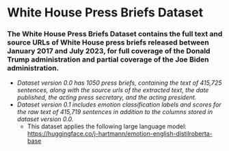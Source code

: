 # White House Press Briefs Dataset
### The White House Press Briefs Dataset contains the full text and source URLs of White House press briefs released between January 2017 and July 2023, for full coverage of the Donald Trump administration and partial coverage of the Joe Biden administration.

* *Dataset version 0.0 has 1050 press briefs, containing the text of 415,725 sentences, along with the source urls of the extracted text, the date published, the acting press secretary, and the acting president.*
* *Dataset version 0.1 includes emotion classification labels and scores for the raw text of 415,719 sentences in addition to the columns stored in dataset version 0.0.* 
  * This dataset applies the following large language model: https://huggingface.co/j-hartmann/emotion-english-distilroberta-base 




